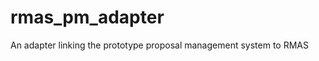 rmas_pm_adapter
===============

An adapter linking the prototype proposal management system to RMAS
